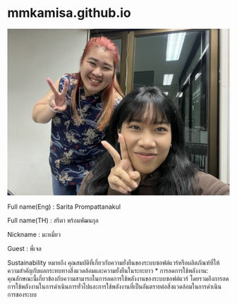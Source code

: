# mmkamisa.github.io
![alt text for screen readers](IMG_9971.jpg "Text to show on mouseover")
<p> Full name(Eng) : Sarita Prompattanakul
<p> Full name(TH) : สริตา พร้อมพัฒนกุล
<p> Nickname : มะหมี่ยว
<p> Guest : พี่เจล
<p> Sustainability หมายถึง คุณสมบัติที่เกี่ยวกับความยั่งยืนของระบบซอฟต์แวร์หรือผลิตภัณฑ์ที่ให้ความสำคัญกับผลกระทบทางสิ่งแวดล้อมและความยั่งยืนในระยะยาว 
* การลดการใช้พลังงาน: คุณลักษณะนี้เกี่ยวข้องกับความสามารถในการลดการใช้พลังงานของระบบซอฟต์แวร์ โดยรวมถึงการลดการใช้พลังงานในการดำเนินการทั่วไปและการใช้พลังงานที่เป็นอันตรายต่อสิ่งแวดล้อมในการดำเนินการของระบบ
